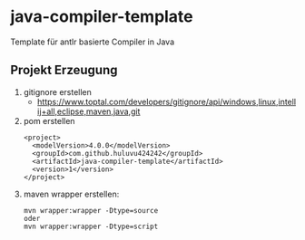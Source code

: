 # java-compiler-template
Template für antlr basierte Compiler in Java


## Projekt Erzeugung

1. gitignore erstellen
    * https://www.toptal.com/developers/gitignore/api/windows,linux,intellij+all,eclipse,maven,java,git
2. pom erstellen
    ```
   <project>
      <modelVersion>4.0.0</modelVersion>
      <groupId>com.github.huluvu424242</groupId>
      <artifactId>java-compiler-template</artifactId>
      <version>1</version>
    </project>
    ```
3. maven wrapper erstellen:
   ```
   mvn wrapper:wrapper -Dtype=source
   oder
   mvn wrapper:wrapper -Dtype=script
   ```